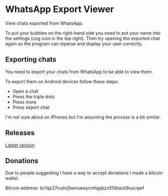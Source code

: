 WhatsApp Export Viewer
======================

View chats exported from WhatsApp.

To put your bubbles on the right-hand side you need to put your name into the settings (cog icon in the top right). Then try opening the exported chat again so the program can reparse and display your user correctly.

Exporting chats
---------------

You need to export your chats from WhatsApp to be able to view them.

To export them on Android devices follow these steps:

- Open a chat
- Press the triple dots
- Press more
- Press export chat

I'm not sure about on iPhones but I'm assuming the process is a bit similar.

Releases
--------

[Latest version](https://github.com/MrMelon54/WhatsAppExportViewer/releases/latest)

Donations
---------

Due to people suggesting I have a way to accept donations I made a bitcoin wallet.

Bitcoin address: bc1qz27cxdnj5wnuawycmhjpjkzx556tack9uscqwf
